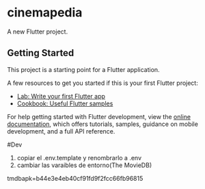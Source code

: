 # cinemapedia

A new Flutter project.

## Getting Started

This project is a starting point for a Flutter application.

A few resources to get you started if this is your first Flutter project:

- [Lab: Write your first Flutter app](https://docs.flutter.dev/get-started/codelab)
- [Cookbook: Useful Flutter samples](https://docs.flutter.dev/cookbook)

For help getting started with Flutter development, view the
[online documentation](https://docs.flutter.dev/), which offers tutorials,
samples, guidance on mobile development, and a full API reference.


#Dev

1. copiar el .env.template y renombrarlo a .env
2. cambiar las varaibles de entorno(The MovieDB)

tmdbapk=b44e3e4eb40cf91fd9f2fcc66fb96815
